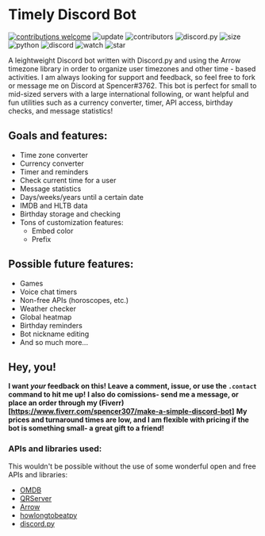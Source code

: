 # Timely Discord Bot

[![contributions welcome](https://img.shields.io/badge/contributions-welcome-brightgreen.svg?style=flat)](https://github.com/spenmich1/timely/issues)
![update](https://img.shields.io/github/last-commit/spenmich1/timely)
![contributors](https://img.shields.io/github/contributors/spenmich1/timely?color=brightgreen)
![discord.py](https://img.shields.io/badge/discord.py-async-red)
![size](https://img.shields.io/github/languages/code-size/spenmich1/timely)
![python](https://img.shields.io/pypi/pyversions/3)
![discord](https://img.shields.io/badge/discord-Spencer%236969-critical?color=yellow)
![watch](https://img.shields.io/github/watchers/spenmich1/timely?style=social)
![star](https://img.shields.io/github/stars/spenmich1/timely?style=social)

A leightweight Discord bot written with Discord.py and using the Arrow timezone library in order to organize user timezones and other time - based activities. 
I am always looking for support and feedback, so feel free to fork or message me on Discord at Spencer#3762.
This bot is perfect for small to mid-sized servers with a large international following, or want helpful and fun utilities such as a currency converter, timer, API access, birthday checks, and message statistics!

## Goals and features:
- Time zone converter 
- Currency converter
- Timer and reminders
- Check current time for a user
- Message statistics
- Days/weeks/years until a certain date
- IMDB and HLTB data
- Birthday storage and checking
- Tons of customization features:
    - Embed color
    - Prefix

## Possible future features:
- Games
- Voice chat timers 
- Non-free APIs (horoscopes, etc.)
- Weather checker
- Global heatmap
- Birthday reminders
- Bot nickname editing
- And so much more...

## Hey, you!
**I want *your* feedback on this! Leave a comment, issue, or use the `.contact` command to hit me up!**
**I also do comissions- send me a message, or place an order through my (Fiverr)[https://www.fiverr.com/spencer307/make-a-simple-discord-bot]**
**My prices and turnaround times are low, and I am flexible with pricing if the bot is something small- a great gift to a friend!**

### APIs and libraries used:
This wouldn't be possible without the use of some wonderful open and free APIs and libraries:
- [OMDB](http://www.omdbapi.com)
- [QRServer](http://api.qrserver.com)
- [Arrow](https://arrow.readthedocs.io/en/latest/)
- [howlongtobeatpy](https://pypi.org/project/howlongtobeatpy/)
- [discord.py](https://pypi.org/project/discord.py/)

